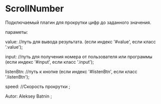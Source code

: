 # ScrollNumber

Подключаемый плагин для прокрутки цифр до заданного значения.

параметы:


value: //путь для вывода результата. (если индекс '#value', если класс '.value');


input: //путь для получения номера от пользователя или программы (если индекс '#input', если класс '.input');


listenBtn: //путь к кнопке (если индекс '#listenBtn', если класс '.listenBtn');


speed: //Скорость прокрутки ;






Autor: Aleksey Batnin ;
